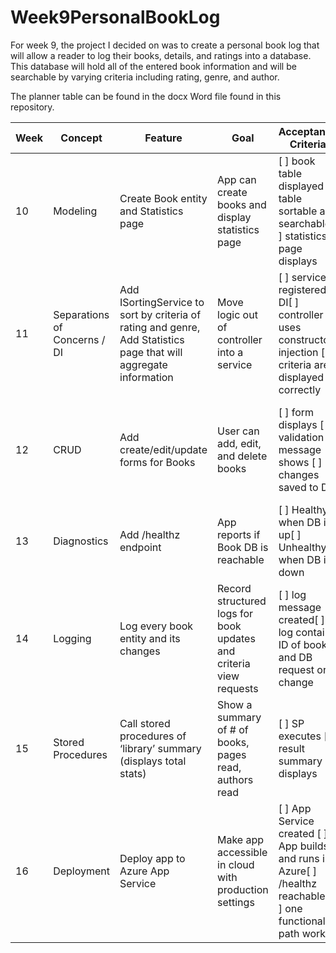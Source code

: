 # Week9PersonalBookLog

For week 9, the project I decided on was to create a personal book log that will allow a reader to log their books, details, and ratings into a database. This database will hold all of the entered book information and will be searchable by varying criteria including rating, genre, and author.

The planner table can be found in the docx Word file found in this repository.

|Week|Concept|Feature|Goal|Acceptance Criteria|Evidence in README.md|Test Plan|
|----|-------|-------|----|-------------------|---------------------|---------|
|10|Modeling|Create Book entity and Statistics page|App can create books and display statistics page|[ ] book table displayed [ ] table sortable and searchable[ ] statistics page displays|Implemented code, README write-up, screenshots as needed|Run migration, test database tables exist|
|11|Separations of Concerns / DI|Add ISortingService to sort by criteria of rating and genre, Add Statistics page that will aggregate information|Move logic out of controller into a service|[ ] service registered in DI[ ] controller uses constructor injection [ ] criteria are displayed correctly|Implemented code, README write-up, screenshots as needed|Call endpoint, verify criteria view is shown correctly|
|12|CRUD|Add create/edit/update forms for Books|User can add, edit, and delete books|[ ] form displays [ ] validation message shows [ ] changes saved to DB|Implemented code, README write-up, screenshots as needed|Add new book, edit, delete, and confirm each DB update|
|13|Diagnostics|Add /healthz endpoint|App reports if Book DB is reachable|[ ] Healthy when DB is up[ ] Unhealthy when DB is down|Implemented code, README write-up, screenshots as needed|Stop database and text /healthz|
|14|Logging|Log every book entity and its changes|Record structured logs for book updates and criteria view requests|[ ] log message created[ ] log contains ID of book and DB request or change|Implemented code, README write-up, screenshots as needed|Perform CRUD actions and check log output|
|15|Stored Procedures|Call stored procedures of ‘library’ summary (displays total stats)|Show a summary of # of books, pages read, authors read|[ ] SP executes [ ] result summary displays|Implemented code, README write-up, screenshots as needed|Run SP in app and DB and compare results|
|16|Deployment|Deploy app to Azure App Service|Make app accessible in cloud with production settings|[ ] App Service created [ ] App builds and runs in Azure[ ] /healthz reachable [ ] one functional path works|Implemented code, README write-up, screenshots as needed|Visit public URL, confirm health endpoint and one page loads|
